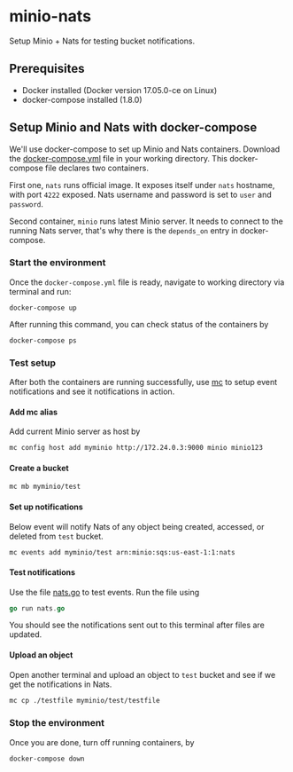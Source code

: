 # minio-nats

Setup Minio + Nats for testing bucket notifications.

## Prerequisites
- Docker installed (Docker version 17.05.0-ce on Linux)
- docker-compose installed (1.8.0)

## Setup Minio and Nats with docker-compose
We'll use docker-compose to set up Minio and Nats containers. Download the [docker-compose.yml](./docker-compose.yaml) file in your working directory. This docker-compose file declares two containers.

First one, `nats` runs official image. It exposes itself under `nats` hostname, with port `4222` exposed. Nats username and password is set to `user` and `password`.

Second container, `minio` runs latest Minio server. It needs to connect to the running Nats server, that's why there is the `depends_on` entry in docker-compose.

### Start the environment
Once the `docker-compose.yml` file is ready, navigate to working directory via terminal and run:

```
docker-compose up
```

After running this command, you can check status of the containers by

```
docker-compose ps
```

### Test setup
After both the containers are running successfully, use [mc](https://docs.minio.io/docs/minio-client-quickstart-guide) to setup event notifications and see it notifications in action.

#### Add mc alias
Add current Minio server as host by

```sh
mc config host add myminio http://172.24.0.3:9000 minio minio123
```

#### Create a bucket

```sh
mc mb myminio/test
```

#### Set up notifications
Below event will notify Nats of any object being created, accessed, or deleted from `test` bucket. 

```sh
mc events add myminio/test arn:minio:sqs:us-east-1:1:nats
```

#### Test notifications
Use the file [nats.go](./nats.go) to test events. Run the file using

```go
go run nats.go
```

You should see the notifications sent out to this terminal after files are updated.

#### Upload an object
Open another terminal and upload an object to `test` bucket and see if we get the notifications in Nats.

```sh
mc cp ./testfile myminio/test/testfile
```

### Stop the environment
Once you are done, turn off running containers, by

```
docker-compose down
```